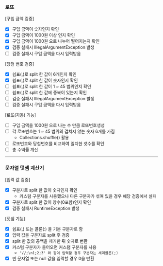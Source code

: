 ### 로또
[구입 금액 검증]
* [x] 구입 금액이 숫자인지 확인
* [x] 구입 금액이 1000원 이상 인지 확인
* [x] 구입 금액이 1000원 으로 나누어 떨어지는지 확인
* [x] 검증 실패시 IllegalArgumentException 발생
* [ ] 검증 실패시 구입 금액을 다시 입력받음

[당첨 번호 검증]
* [x] 쉼표(,)로 split 한 값이 6개인지 확인
* [x] 쉼표(,)로 split 한 값이 숫자인지 확인
* [ ] 쉼표(,)로 split 한 값이 1 ~ 45 범위인지 확인
* [ ] 쉼표(,)로 split 한 값에 중복이 있는지 확인
* [ ] 검증 실패시 IllegalArgumentException 발생
* [ ] 검증 실패시 구입 금액을 다시 입력받음

[로또(자동) 기능]
* [ ] 구입 금액을 1000원 으로 나눈 수 만큼 로또번호생성
* [ ] 각 로또번호는 1 ~ 45 범위의 겹치지 않는 숫자 6개를 가짐
  * Collections.shuffle() 활용
* [ ] 로또번호와 당첨번호를 비교하여 일치한 갯수를 확인 
* [ ] 총 수익률 계산

<hr>

### 문자열 덧셈 계산기
[입력 값 검증]
* [x] 구분자로 split 한 값이 숫자인지 확인
  * 커스텀 구분자를 사용했으나 다른 구분자가 섞여 있을 경우 해당 검증에서 실패
* [x] 구분자로 split 한 값이 양수(0포함)인지 확인
* [x] 검증 실패시 RuntimeException 발생

[덧셈 기능]
* [x] 쉼표(,) 또는 콜론(:) 을 기본 구분자로 함
* [x] 입력 값을 구분자로 split 후 검증
* [x] split 한 값의 공백을 제거한 뒤 숫자로 변환
* [x] 커스텀 구분자가 들어오면 커스텀 구분자를 사용
  * `"//;\n1;2;3" 와 같이 입력할 경우 구분자는 세미콜론(;)`
* [x] 빈 문자열 또는 null 값을 입력할 경우 0을 반환
